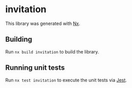 # invitation

This library was generated with [Nx](https://nx.dev).

## Building

Run `nx build invitation` to build the library.

## Running unit tests

Run `nx test invitation` to execute the unit tests via [Jest](https://jestjs.io).
